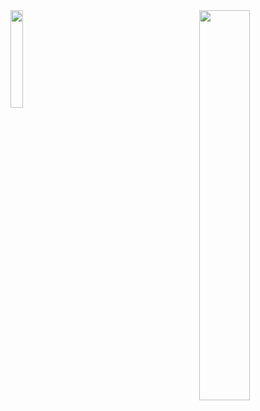 <img align="left" height="20%" src = "https://github-readme-stats.vercel.app/api?username=leyurie&show_icons=true&theme=algolia" />

<img align="right" width="40%" src = "https://github-readme-stats.vercel.app/api/top-langs/?username=leyurie&layout=compact&theme=algolia" />
